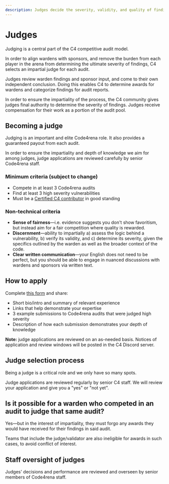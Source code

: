 ```yaml
---
description: Judges decide the severity, validity, and quality of findings and rate the performance of wardens.
---
```


# Judges

Judging is a central part of the C4 competitive audit model.

In order to align wardens with sponsors, and remove the burden from each player in the arena from determining the ultimate severity of findings, C4 selects an impartial judge for each audit.

Judges review warden findings and sponsor input, and come to their own independent conclusion. Doing this enables C4 to determine awards for wardens and categorize findings for audit reports.

In order to ensure the impartiality of the process, the C4 community gives judges final authority to determine the severity of findings. Judges receive compensation for their work as a portion of the audit pool.

## Becoming a judge

Judging is an important and elite Code4rena role. It also provides a guaranteed payout from each audit.

In order to ensure the impartiality and depth of knowledge we aim for among judges, judge applications are reviewed carefully by senior Code4rena staff.

### Minimum criteria (subject to change)

* Compete in at least 3 Code4rena audits
* Find at least 3 high severity vulnerabilities
* Must be a [Certified C4 contributor](/roles/certified-contributors) in good standing

### Non-technical criteria

* **Sense of fairness**—i.e. evidence suggests you don't show favoritism, but instead aim for a fair competition where quality is rewarded.
* **Discernment**—ability to impartially a) assess the logic behind a vulnerability, b) verify its validity, and c) determine its severity, given the specifics outlined by the warden as well as the broader context of the code.
* **Clear written communication**—your English does not need to be perfect, but you should be able to engage in nuanced discussions with wardens and sponsors via written text.

## How to apply

Complete [this form](https://code4rena.com/judge-application/) and share:

* Short bio/intro and summary of relevant experience
* Links that help demonstrate your expertise
* 3 example submissions to Code4rena audits that were judged high severity
* Description of how each submission demonstrates your depth of knowledge

**Note:** judge applications are reviewed on an as-needed basis. Notices of application and review windows will be posted in the C4 Discord server.

## Judge selection process

Being a judge is a critical role and we only have so many spots.

Judge applications are reviewed regularly by senior C4 staff. We will review your application and give you a "yes" or "not yet".

## Is it possible for a warden who competed in an audit to judge that same audit?

Yes—but in the interest of impartiality, they must forgo any awards they would have received for their findings in said audit.

Teams that include the judge/validator are also ineligible for awards in such cases, to avoid conflict of interest.

## Staff oversight of judges

Judges' decisions and performance are reviewed and overseen by senior members of Code4rena staff. 
